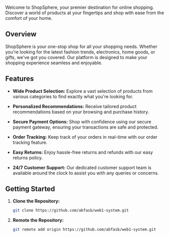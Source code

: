

Welcome to ShopSphere, your premier destination for online shopping. Discover a world of products at your fingertips and shop with ease from the comfort of your home.

## Overview

ShopSphere is your one-stop shop for all your shopping needs. Whether you're looking for the latest fashion trends, electronics, home goods, or gifts, we've got you covered. Our platform is designed to make your shopping experience seamless and enjoyable.

## Features

- **Wide Product Selection:** Explore a vast selection of products from various categories to find exactly what you're looking for.
  
- **Personalized Recommendations:** Receive tailored product recommendations based on your browsing and purchase history.

- **Secure Payment Options:** Shop with confidence using our secure payment gateway, ensuring your transactions are safe and protected.

- **Order Tracking:** Keep track of your orders in real-time with our order tracking feature.

- **Easy Returns:** Enjoy hassle-free returns and refunds with our easy returns policy.

- **24/7 Customer Support:** Our dedicated customer support team is available around the clock to assist you with any queries or concerns.

## Getting Started

1. **Clone the Repository:**
   ```bash
   git clone https://github.com/abfasb/web1-system.git

2. **Remote the Repository:**
   ```bash
   git remote add origin https://github.com/abfasb/web1-system.git
